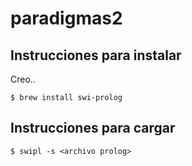 paradigmas2
===========

Instrucciones para instalar
---------------------------

Creo..

```
$ brew install swi-prolog
```

Instrucciones para cargar
-------------------------

```
$ swipl -s <archivo prolog>
```
